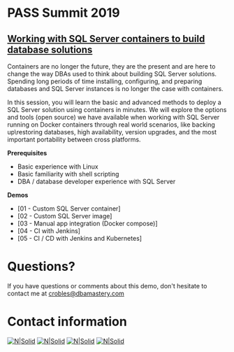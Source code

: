 # PASS Summit 2019
## [Working with SQL Server containers to build database solutions](https://www.pass.org/summit/2019/Learn/SessionDetails.aspx?name=working-with-sql-server-containers-to-build-database-solutions&sid=92481)

Containers are no longer the future, they are the present and are here to change the way DBAs used to think about building SQL Server solutions. Spending long periods of time installing, configuring, and preparing databases and SQL Server instances is no longer the case with containers. 

In this session, you will learn the basic and advanced methods to deploy a SQL Server solution using containers in minutes. We will explore the options and tools (open source) we have available when working with SQL Server running on Docker containers through real world scenarios, like backing up\restoring databases, high availability, version upgrades, and the most important portability between cross platforms.

**Prerequisites**  
* Basic experience with Linux
* Basic familiarity with shell scripting
* DBA / database developer experience with SQL Server

**Demos**  
* [01 - Custom SQL Server container]
* [02 - Custom SQL Server image]
* [03 - Manual app integration (Docker compose)]
* [04 - CI with Jenkins]
* [05 - CI / CD with Jenkins and Kubernetes]

# Questions?
If you have questions or comments about this demo, don't hesitate to contact me at <crobles@dbamastery.com>

# Contact information
[![N|Solid](http://dbamastery.com/wp-content/uploads/2018/08/if_twitter_circle_color_107170.png)](https://twitter.com/dbamastery) [![N|Solid](http://dbamastery.com/wp-content/uploads/2018/08/if_github_circle_black_107161.png)](https://github.com/dbamaster) [![N|Solid](http://dbamastery.com/wp-content/uploads/2018/08/if_linkedin_circle_color_107178.png)](https://www.linkedin.com/in/croblesdba/) [![N|Solid](http://dbamastery.com/wp-content/uploads/2018/08/if_browser_1055104.png)](http://dbamastery.com/)
